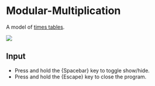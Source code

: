 # Modular-Multiplication

A model of [times tables](https://www.youtube.com/watch?v=qhbuKbxJsk8/).

![](https://imgur.com/a/jYqJBuQ.gif)

## Input
- Press and hold the {Spacebar} key to toggle show/hide.
- Press and hold the {Escape} key to close the program.